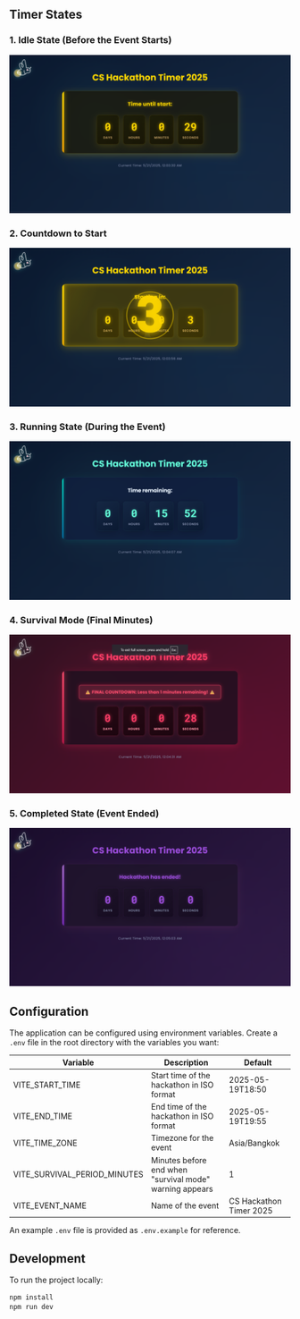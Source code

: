 ## Timer States

### 1. Idle State (Before the Event Starts)

![Idle State](public/README/1-idle.png)

### 2. Countdown to Start

![Countdown to Start](public/README/1.1-counting-to-start.png)

### 3. Running State (During the Event)

![Running State](public/README/2-running.png)

### 4. Survival Mode (Final Minutes)

![Survival Mode](public/README/3-survival.png)

### 5. Completed State (Event Ended)

![Completed State](public/README/4-completed.png)

## Configuration

The application can be configured using environment variables. Create a `.env` file in the root directory with the variables you want:

| Variable                     | Description                                             | Default                 |
| ---------------------------- | ------------------------------------------------------- | ----------------------- |
| VITE_START_TIME              | Start time of the hackathon in ISO format               | 2025-05-19T18:50        |
| VITE_END_TIME                | End time of the hackathon in ISO format                 | 2025-05-19T19:55        |
| VITE_TIME_ZONE               | Timezone for the event                                  | Asia/Bangkok            |
| VITE_SURVIVAL_PERIOD_MINUTES | Minutes before end when "survival mode" warning appears | 1                       |
| VITE_EVENT_NAME              | Name of the event                                       | CS Hackathon Timer 2025 |

An example `.env` file is provided as `.env.example` for reference.

## Development

To run the project locally:

```bash
npm install
npm run dev
```
